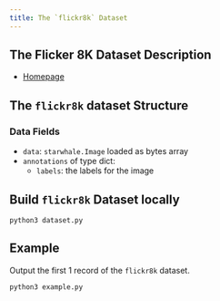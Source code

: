 ```yaml
---
title: The `flickr8k` Dataset
---
```


## The Flicker 8K Dataset Description

- [Homepage](http://hockenmaier.cs.illinois.edu/8k-pictures.html)

## The `flickr8k` dataset Structure

### Data Fields

- `data`: `starwhale.Image` loaded as bytes array
- `annotations` of type dict:
    - `labels`: the labels for the image

## Build `flickr8k` Dataset locally

```shell
python3 dataset.py
```

## Example

Output the first 1 record of the `flickr8k` dataset.

```shell
python3 example.py
```
